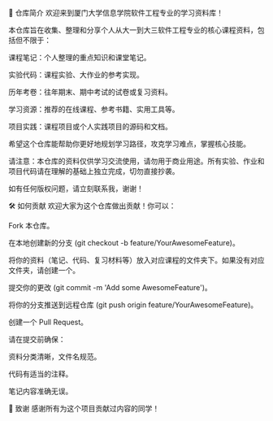 📖 仓库简介
欢迎来到厦门大学信息学院软件工程专业的学习资料库！

本仓库旨在收集、整理和分享个人从大一到大三软件工程专业的核心课程资料，包括但不限于：

课程笔记：个人整理的重点知识和课堂笔记。

实验代码：课程实验、大作业的参考实现。

历年考卷：往年期末、期中考试的试卷或复习资料。

学习资源：推荐的在线课程、参考书籍、实用工具等。

项目实践：课程项目或个人实践项目的源码和文档。

希望这个仓库能帮助你更好地规划学习路径，攻克学习难点，掌握核心技能。

请注意：本仓库的资料仅供学习交流使用，请勿用于商业用途。所有实验、作业和项目代码请在理解的基础上独立完成，切勿直接抄袭。

如有任何版权问题，请立刻联系我，谢谢！

🛠️ 如何贡献
欢迎大家为这个仓库做出贡献！你可以：

Fork 本仓库。

在本地创建新的分支 (git checkout -b feature/YourAwesomeFeature)。

将你的资料（笔记、代码、复习材料等）放入对应课程的文件夹下。如果没有对应文件夹，请创建一个。

提交你的更改 (git commit -m 'Add some AwesomeFeature')。

将你的分支推送到远程仓库 (git push origin feature/YourAwesomeFeature)。

创建一个 Pull Request。

请在提交前确保：

资料分类清晰，文件名规范。

代码有适当的注释。

笔记内容准确无误。

🌟 致谢
感谢所有为这个项目贡献过内容的同学！